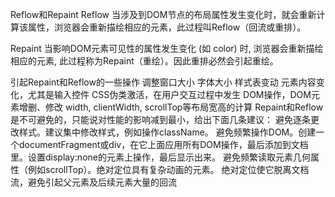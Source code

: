 Reflow和Repaint
Reflow
当涉及到DOM节点的布局属性发生变化时，就会重新计算该属性，浏览器会重新描绘相应的元素，此过程叫Reflow（回流或重排）。

Repaint
当影响DOM元素可见性的属性发生变化 (如 color) 时, 浏览器会重新描绘相应的元素, 此过程称为Repaint（重绘）。因此重排必然会引起重绘。

引起Repaint和Reflow的一些操作
调整窗口大小
字体大小
样式表变动
元素内容变化，尤其是输入控件
CSS伪类激活，在用户交互过程中发生
DOM操作，DOM元素增删、修改
width, clientWidth, scrollTop等布局宽高的计算
Repaint和Reflow是不可避免的，只能说对性能的影响减到最小，给出下面几条建议：
避免逐条更改样式。建议集中修改样式，例如操作className。
避免频繁操作DOM。创建一个documentFragment或div，在它上面应用所有DOM操作，最后添加到文档里。设置display:none的元素上操作，最后显示出来。
避免频繁读取元素几何属性（例如scrollTop）。绝对定位具有复杂动画的元素。
绝对定位使它脱离文档流，避免引起父元素及后续元素大量的回流